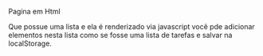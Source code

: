 Pagina em Html

Que possue uma lista e ela é renderizado via javascript  vocẽ pde adicionar elementos nesta lista como se fosse uma lista de tarefas e salvar na localStorage.